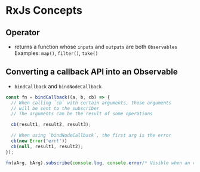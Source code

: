 # RxJs Concepts

## Operator

* returns a function whose `inputs` and `outputs` are both `Observables`
  Examples: `map()`, `filter()`, `take()`

## Converting a callback API into an Observable

* `bindCallback` and `bindNodeCallback`

```ts
const fn = bindCallback((a, b, cb) => {
  // When calling `cb` with certain arguments, those arguments
  // will be sent to the subscriber
  // The arguments can be the result of some operations

  cb(result1, result2, result3);

  // When using `bindNodeCallback`, the first arg is the error
  cb(new Error('err!'))
  cb(null, result1, result2);
});

fn(aArg, bArg).subscribe(console.log, console.error/* Visible when an error notif. is sent: calling cb(err) with `bindNodeCallback` */)
```

